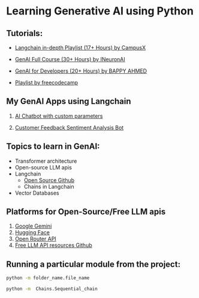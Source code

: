 # Learning Generative AI using Python

## Tutorials:

- [Langchain in-depth Playlist (17+ Hours) by CampusX](https://youtube.com/playlist?list=PLKnIA16_RmvaTbihpo4MtzVm4XOQa0ER0&si=QsClH2RVArbJfspp)
- [GenAI Full Course (30+ Hours) by INeuronAI](https://youtu.be/mEsleV16qdo?si=jC0SqTPvP1hDju0-)

- [GenAI for Developers (20+ Hours) by BAPPY AHMED](https://youtu.be/F0GQ0l2NfHA?si=iF59yq6fz-d34Pdq)

- [Playlist by freecodecamp](https://youtube.com/playlist?list=PLkz_y24mlSJY7hlQ-GyDgUCWz8TyIX_S3&si=D9AytdepUlM19_e7)

## My GenAI Apps using Langchain

1. [AI Chatbot with custom parameters](https://app-ai-chatbotgit-mlx6hr9mant2ffh4n3q3ak.streamlit.app/)

2. [Customer Feedback Sentiment Analysis Bot](https://langchain-appsgit-lgjyhyr9bgoijdfroteosl.streamlit.app/)

## Topics to learn in GenAI:

- Transformer architecture
- Open-source LLM apis
- Langchain
  - [Open Source Github](https://github.com/langchain-ai/langchain)
  - Chains in Langchain
- Vector Databases

## Platforms for Open-Source/Free LLM apis

1. [Google Gemini](https://ai.google.dev/gemini-api/docs/quickstart?lang=python)
2. [Hugging Face](https://huggingface.co/models)
3. [Open Router API](https://openrouter.ai/models?max_price=0)
4. [Free LLM API resources Github](https://github.com/cheahjs/free-llm-api-resources?tab=readme-ov-file)

## Running a particular module from the project:

```bash
python -m folder_name.file_name

python -m  Chains.Sequential_chain
```
